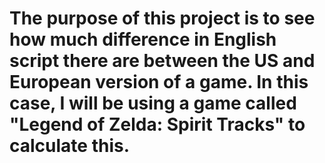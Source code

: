 # The purpose of this project is to see how much difference in English script there are between the US and European version of a game. In this case, I will be using a game called "Legend of Zelda: Spirit Tracks" to calculate this.
